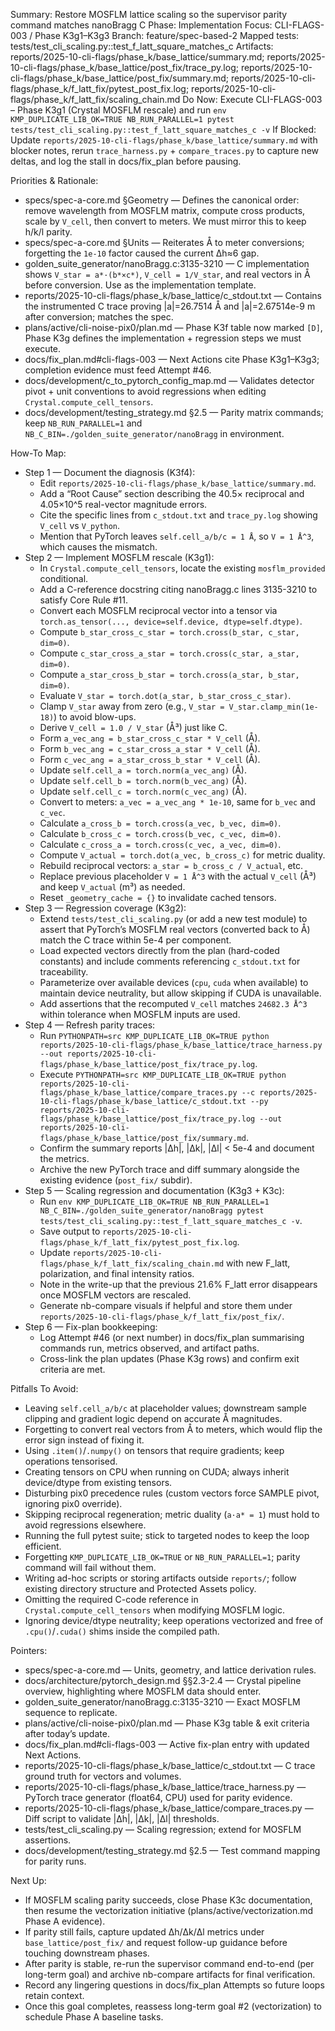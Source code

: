 Summary: Restore MOSFLM lattice scaling so the supervisor parity command matches nanoBragg C
Phase: Implementation
Focus: CLI-FLAGS-003 / Phase K3g1–K3g3
Branch: feature/spec-based-2
Mapped tests: tests/test_cli_scaling.py::test_f_latt_square_matches_c
Artifacts: reports/2025-10-cli-flags/phase_k/base_lattice/summary.md; reports/2025-10-cli-flags/phase_k/base_lattice/post_fix/trace_py.log; reports/2025-10-cli-flags/phase_k/base_lattice/post_fix/summary.md; reports/2025-10-cli-flags/phase_k/f_latt_fix/pytest_post_fix.log; reports/2025-10-cli-flags/phase_k/f_latt_fix/scaling_chain.md
Do Now: Execute CLI-FLAGS-003 – Phase K3g1 (Crystal MOSFLM rescale) and run `env KMP_DUPLICATE_LIB_OK=TRUE NB_RUN_PARALLEL=1 pytest tests/test_cli_scaling.py::test_f_latt_square_matches_c -v`
If Blocked: Update `reports/2025-10-cli-flags/phase_k/base_lattice/summary.md` with blocker notes, rerun `trace_harness.py` + `compare_traces.py` to capture new deltas, and log the stall in docs/fix_plan before pausing.

Priorities & Rationale:
- specs/spec-a-core.md §Geometry — Defines the canonical order: remove wavelength from MOSFLM matrix, compute cross products, scale by `V_cell`, then convert to meters. We must mirror this to keep h/k/l parity.
- specs/spec-a-core.md §Units — Reiterates Å to meter conversions; forgetting the `1e-10` factor caused the current Δh≈6 gap.
- golden_suite_generator/nanoBragg.c:3135-3210 — C implementation shows `V_star = a*·(b*×c*)`, `V_cell = 1/V_star`, and real vectors in Å before conversion. Use as the implementation template.
- reports/2025-10-cli-flags/phase_k/base_lattice/c_stdout.txt — Contains the instrumented C trace proving |a|=26.7514 Å and |a|=2.67514e-9 m after conversion; matches the spec.
- plans/active/cli-noise-pix0/plan.md — Phase K3f table now marked `[D]`, Phase K3g defines the implementation + regression steps we must execute.
- docs/fix_plan.md#cli-flags-003 — Next Actions cite Phase K3g1–K3g3; completion evidence must feed Attempt #46.
- docs/development/c_to_pytorch_config_map.md — Validates detector pivot + unit conventions to avoid regressions when editing `Crystal.compute_cell_tensors`.
- docs/development/testing_strategy.md §2.5 — Parity matrix commands; keep `NB_RUN_PARALLEL=1` and `NB_C_BIN=./golden_suite_generator/nanoBragg` in environment.

How-To Map:
- Step 1 — Document the diagnosis (K3f4):
  - Edit `reports/2025-10-cli-flags/phase_k/base_lattice/summary.md`.
  - Add a “Root Cause” section describing the 40.5× reciprocal and 4.05×10^5 real-vector magnitude errors.
  - Cite the specific lines from `c_stdout.txt` and `trace_py.log` showing `V_cell` vs `V_python`.
  - Mention that PyTorch leaves `self.cell_a/b/c = 1 Å`, so `V = 1 Å^3`, which causes the mismatch.
- Step 2 — Implement MOSFLM rescale (K3g1):
  - In `Crystal.compute_cell_tensors`, locate the existing `mosflm_provided` conditional.
  - Add a C-reference docstring citing nanoBragg.c lines 3135-3210 to satisfy Core Rule #11.
  - Convert each MOSFLM reciprocal vector into a tensor via `torch.as_tensor(..., device=self.device, dtype=self.dtype)`.
  - Compute `b_star_cross_c_star = torch.cross(b_star, c_star, dim=0)`.
  - Compute `c_star_cross_a_star = torch.cross(c_star, a_star, dim=0)`.
  - Compute `a_star_cross_b_star = torch.cross(a_star, b_star, dim=0)`.
  - Evaluate `V_star = torch.dot(a_star, b_star_cross_c_star)`.
  - Clamp `V_star` away from zero (e.g., `V_star = V_star.clamp_min(1e-18)`) to avoid blow-ups.
  - Derive `V_cell = 1.0 / V_star` (Å³) just like C.
  - Form `a_vec_ang = b_star_cross_c_star * V_cell` (Å).
  - Form `b_vec_ang = c_star_cross_a_star * V_cell` (Å).
  - Form `c_vec_ang = a_star_cross_b_star * V_cell` (Å).
  - Update `self.cell_a = torch.norm(a_vec_ang)` (Å).
  - Update `self.cell_b = torch.norm(b_vec_ang)` (Å).
  - Update `self.cell_c = torch.norm(c_vec_ang)` (Å).
  - Convert to meters: `a_vec = a_vec_ang * 1e-10`, same for `b_vec` and `c_vec`.
  - Calculate `a_cross_b = torch.cross(a_vec, b_vec, dim=0)`.
  - Calculate `b_cross_c = torch.cross(b_vec, c_vec, dim=0)`.
  - Calculate `c_cross_a = torch.cross(c_vec, a_vec, dim=0)`.
  - Compute `V_actual = torch.dot(a_vec, b_cross_c)` for metric duality.
  - Rebuild reciprocal vectors: `a_star = b_cross_c / V_actual`, etc.
  - Replace previous placeholder `V = 1 Å^3` with the actual `V_cell` (Å³) and keep `V_actual` (m³) as needed.
  - Reset `_geometry_cache = {}` to invalidate cached tensors.
- Step 3 — Regression coverage (K3g2):
  - Extend `tests/test_cli_scaling.py` (or add a new test module) to assert that PyTorch’s MOSFLM real vectors (converted back to Å) match the C trace within 5e-4 per component.
  - Load expected vectors directly from the plan (hard-coded constants) and include comments referencing `c_stdout.txt` for traceability.
  - Parameterize over available devices (`cpu`, `cuda` when available) to maintain device neutrality, but allow skipping if CUDA is unavailable.
  - Add assertions that the recomputed `V_cell` matches `24682.3 Å^3` within tolerance when MOSFLM inputs are used.
- Step 4 — Refresh parity traces:
  - Run `PYTHONPATH=src KMP_DUPLICATE_LIB_OK=TRUE python reports/2025-10-cli-flags/phase_k/base_lattice/trace_harness.py --out reports/2025-10-cli-flags/phase_k/base_lattice/post_fix/trace_py.log`.
  - Execute `PYTHONPATH=src KMP_DUPLICATE_LIB_OK=TRUE python reports/2025-10-cli-flags/phase_k/base_lattice/compare_traces.py --c reports/2025-10-cli-flags/phase_k/base_lattice/c_stdout.txt --py reports/2025-10-cli-flags/phase_k/base_lattice/post_fix/trace_py.log --out reports/2025-10-cli-flags/phase_k/base_lattice/post_fix/summary.md`.
  - Confirm the summary reports |Δh|, |Δk|, |Δl| < 5e-4 and document the metrics.
  - Archive the new PyTorch trace and diff summary alongside the existing evidence (`post_fix/` subdir).
- Step 5 — Scaling regression and documentation (K3g3 + K3c):
  - Run `env KMP_DUPLICATE_LIB_OK=TRUE NB_RUN_PARALLEL=1 NB_C_BIN=./golden_suite_generator/nanoBragg pytest tests/test_cli_scaling.py::test_f_latt_square_matches_c -v`.
  - Save output to `reports/2025-10-cli-flags/phase_k/f_latt_fix/pytest_post_fix.log`.
  - Update `reports/2025-10-cli-flags/phase_k/f_latt_fix/scaling_chain.md` with new F_latt, polarization, and final intensity ratios.
  - Note in the write-up that the previous 21.6% F_latt error disappears once MOSFLM vectors are rescaled.
  - Generate nb-compare visuals if helpful and store them under `reports/2025-10-cli-flags/phase_k/f_latt_fix/post_fix/`.
- Step 6 — Fix-plan bookkeeping:
  - Log Attempt #46 (or next number) in docs/fix_plan summarising commands run, metrics observed, and artifact paths.
  - Cross-link the plan updates (Phase K3g rows) and confirm exit criteria are met.

Pitfalls To Avoid:
- Leaving `self.cell_a/b/c` at placeholder values; downstream sample clipping and gradient logic depend on accurate Å magnitudes.
- Forgetting to convert real vectors from Å to meters, which would flip the error sign instead of fixing it.
- Using `.item()`/`.numpy()` on tensors that require gradients; keep operations tensorised.
- Creating tensors on CPU when running on CUDA; always inherit device/dtype from existing tensors.
- Disturbing pix0 precedence rules (custom vectors force SAMPLE pivot, ignoring pix0 override).
- Skipping reciprocal regeneration; metric duality (`a·a* = 1`) must hold to avoid regressions elsewhere.
- Running the full pytest suite; stick to targeted nodes to keep the loop efficient.
- Forgetting `KMP_DUPLICATE_LIB_OK=TRUE` or `NB_RUN_PARALLEL=1`; parity command will fail without them.
- Writing ad-hoc scripts or storing artifacts outside `reports/`; follow existing directory structure and Protected Assets policy.
- Omitting the required C-code reference in `Crystal.compute_cell_tensors` when modifying MOSFLM logic.
- Ignoring device/dtype neutrality; keep operations vectorized and free of `.cpu()`/`.cuda()` shims inside the compiled path.

Pointers:
- specs/spec-a-core.md — Units, geometry, and lattice derivation rules.
- docs/architecture/pytorch_design.md §§2.3-2.4 — Crystal pipeline overview, highlighting where MOSFLM data should enter.
- golden_suite_generator/nanoBragg.c:3135-3210 — Exact MOSFLM sequence to replicate.
- plans/active/cli-noise-pix0/plan.md — Phase K3g table & exit criteria after today’s update.
- docs/fix_plan.md#cli-flags-003 — Active fix-plan entry with updated Next Actions.
- reports/2025-10-cli-flags/phase_k/base_lattice/c_stdout.txt — C trace ground truth for vectors and volumes.
- reports/2025-10-cli-flags/phase_k/base_lattice/trace_harness.py — PyTorch trace generator (float64, CPU) used for parity evidence.
- reports/2025-10-cli-flags/phase_k/base_lattice/compare_traces.py — Diff script to validate |Δh|, |Δk|, |Δl| thresholds.
- tests/test_cli_scaling.py — Scaling regression; extend for MOSFLM assertions.
- docs/development/testing_strategy.md §2.5 — Test command mapping for parity runs.

Next Up:
- If MOSFLM scaling parity succeeds, close Phase K3c documentation, then resume the vectorization initiative (plans/active/vectorization.md Phase A evidence).
- If parity still fails, capture updated Δh/Δk/Δl metrics under `base_lattice/post_fix/` and request follow-up guidance before touching downstream phases.
- After parity is stable, re-run the supervisor command end-to-end (per long-term goal) and archive nb-compare artifacts for final verification.
- Record any lingering questions in docs/fix_plan Attempts so future loops retain context.
- Once this goal completes, reassess long-term goal #2 (vectorization) to schedule Phase A baseline tasks.
